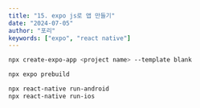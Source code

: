 ```yaml
---
title: "15. expo js로 앱 만들기"
date: "2024-07-05"
author: "포리"
keywords: ["expo", "react native"]
---
```


```bash
npx create-expo-app <project name> --template blank
```

```bash
npx expo prebuild
```

```sh
npx react-native run-android
npx react-native run-ios
```
